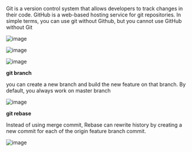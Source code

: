 Git is a version control system that allows developers to track changes in their code. GitHub is a web-based hosting service for git repositories. 
In simple terms, you can use git without Github, but you cannot use GitHub without Git


![image](https://github.com/vagdevi-123/Devops/assets/94599331/fb1aecc8-6e89-42cb-a0d4-f51a3fdb0747)






![image](https://github.com/vagdevi-123/Devops/assets/94599331/6543422e-a62e-4cde-beee-ab55aa01c430)




![image](https://github.com/vagdevi-123/Devops/assets/94599331/7c859c80-d9a8-400b-829f-a446004001fb)


**git branch**

you can create a new branch and build the new feature on that branch. By default, you always work on master branch


![image](https://github.com/vagdevi-123/Devops/assets/94599331/f90fc604-a55b-4987-b769-1f6cb3d6f7ea)


**git rebase**

Instead of using merge commit, Rebase can rewrite history by creating a new commit for each of the origin feature branch commit.


![image](https://github.com/vagdevi-123/Devops/assets/94599331/a3fc7164-6c82-42b8-b734-ec947d46ae4d)


